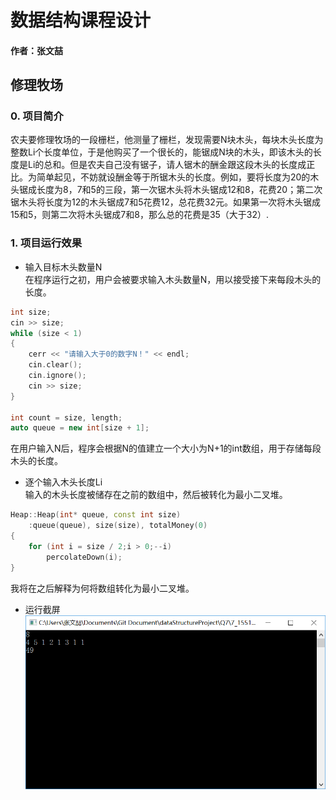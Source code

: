 # 数据结构课程设计

#### 作者：张文喆

## 修理牧场

### 0. 项目简介  
农夫要修理牧场的一段栅栏，他测量了栅栏，发现需要N块木头，每块木头长度为整数Li个长度单位，于是他购买了一个很长的，能锯成N块的木头，即该木头的长度是Li的总和。但是农夫自己没有锯子，请人锯木的酬金跟这段木头的长度成正比。为简单起见，不妨就设酬金等于所锯木头的长度。例如，要将长度为20的木头锯成长度为8，7和5的三段，第一次锯木头将木头锯成12和8，花费20；第二次锯木头将长度为12的木头锯成7和5花费12，总花费32元。如果第一次将木头锯成15和5，则第二次将木头锯成7和8，那么总的花费是35（大于32）.

### 1. 项目运行效果
- 输入目标木头数量N  
在程序运行之初，用户会被要求输入木头数量N，用以接受接下来每段木头的长度。  
```c++
int size;
cin >> size;
while (size < 1)
{
	cerr << "请输入大于0的数字N！" << endl;
	cin.clear();
	cin.ignore();
	cin >> size;
}

int count = size, length;
auto queue = new int[size + 1];
```
在用户输入N后，程序会根据N的值建立一个大小为N+1的int数组，用于存储每段木头的长度。  

- 逐个输入木头长度Li  
输入的木头长度被储存在之前的数组中，然后被转化为最小二叉堆。  
```c++
Heap::Heap(int* queue, const int size)
	:queue(queue), size(size), totalMoney(0)
{
    for (int i = size / 2;i > 0;--i)
        percolateDown(i);
}
```
我将在之后解释为何将数组转化为最小二叉堆。

- 运行截屏  
  ![image](./image/run.PNG)

